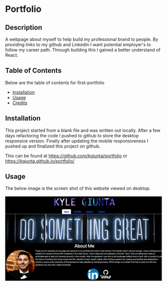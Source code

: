 # Portfolio

## Description

A webpage about myself to help build my professional brand to people. By providing links to my github and Linkedin I want potential employer's to follow my career path. Through building this I gained a better understand of React.

## Table of Contents

Below are the table of contents for first-portfolio

- [Installation](#installation)
- [Usage](#usage)
- [Credits](#credits)

## Installation

This project started from a blank file and was written out locally. After a few days refactoring the code I pushed to github to store the desktop responsive version. Finally after updating the mobile responsiveness I pushed up and finalized this project on github.

This can be found at https://github.com/kgiunta/portfolio or https://kgiunta.github.io/portfolio/

## Usage

The below image is the screen shot of this website viewed on desktop.

![screenshot of the website in use](./src/images/screenshot.png)
